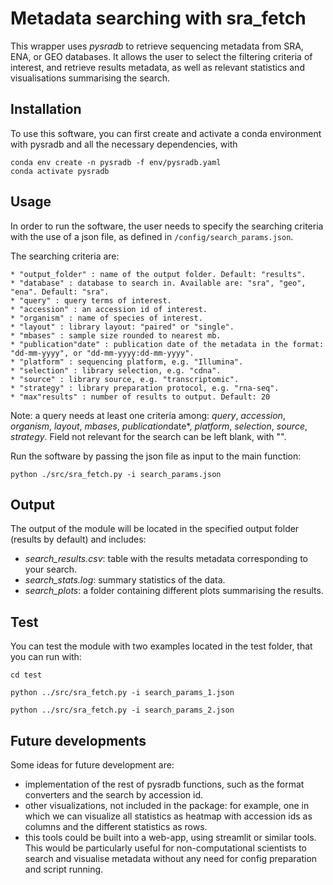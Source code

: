 # Metadata searching with sra_fetch

This wrapper uses *pysradb* to retrieve sequencing metadata from SRA, ENA, or GEO databases. It allows the user to select the filtering criteria of interest, and retrieve results metadata, as well as relevant statistics and visualisations summarising the search.


## Installation
To use this software, you can first create and activate a conda environment with pysradb and all the necessary dependencies, with
```
conda env create -n pysradb -f env/pysradb.yaml
conda activate pysradb
```

## Usage
In order to run the software, the user needs to specify the searching criteria with the use of a json file, as defined in `/config/search_params.json`.

The searching criteria are:
```
* "output_folder" : name of the output folder. Default: "results".
* "database" : database to search in. Available are: "sra", "geo", "ena". Default: "sra".
* "query" : query terms of interest.
* "accession" : an accession id of interest.
* "organism" : name of species of interest.
* "layout" : library layout: "paired" or "single".
* "mbases" : sample size rounded to nearest mb.
* "publication"date" : publication date of the metadata in the format: "dd-mm-yyyy", or "dd-mm-yyyy:dd-mm-yyyy".
* "platform" : sequencing platform, e.g. "Illumina".
* "selection" : library selection, e.g. "cdna".
* "source" : library source, e.g. "transcriptomic".
* "strategy" : library preparation protocol, e.g. "rna-seq".
* "max"results" : number of results to output. Default: 20
```

Note: a query needs at least one criteria among: *query*, *accession*, *organism*, *layout*, *mbases*, *publication*date*, *platform*, *selection*, *source*, *strategy*. Field not relevant for the search can be left blank, with "".


Run the software by passing the json file as input to the main function:
```
python ./src/sra_fetch.py -i search_params.json
```

## Output
The output of the module will be located in the specified output folder (results by default) and includes:
* *search_results.csv*: table with the results metadata corresponding to your search.
* *search_stats.log*: summary statistics of the data.
* *search_plots*: a folder containing different plots summarising the results.

## Test
You can test the module with two examples located in the test folder, that you can run with:
```
cd test

python ../src/sra_fetch.py -i search_params_1.json

python ../src/sra_fetch.py -i search_params_2.json
```

## Future developments
Some ideas for future development are:
* implementation of the rest of pysradb functions, such as the format converters and the search by accession id. 
* other visualizations, not included in the package: for example, one in which we can visualize all statistics as heatmap with accession ids as columns and the different statistics as rows. 
* this tools could be built into a web-app, using streamlit or similar tools. This would be particularly useful for non-computational scientists to search and visualise metadata without any need for config preparation and script running. 